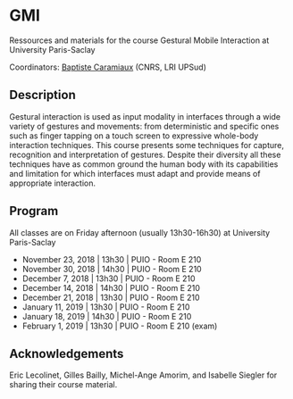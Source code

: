 # GMI
Ressources and materials for the course Gestural Mobile Interaction at University Paris-Saclay

Coordinators: [Baptiste Caramiaux](http://baptistecaramiaux.com) (CNRS, LRI UPSud)

## Description

Gestural interaction is used as input modality in interfaces through a wide variety of gestures and movements: from deterministic and specific ones such as finger tapping on a touch screen to expressive whole-body interaction techniques. This course presents some techniques for capture, recognition and interpretation of gestures. Despite their diversity all these techniques have as common ground the human body with its capabilities and limitation for which interfaces must adapt and provide means of appropriate interaction.

## Program
All classes are on Friday afternoon (usually 13h30-16h30) at University Paris-Saclay
- November 23, 2018 | 13h30 | PUIO - Room E 210
- November 30, 2018 | 14h30 | PUIO - Room E 210
- December 7, 2018 | 13h30 | PUIO - Room E 210
- December 14, 2018 | 14h30 | PUIO - Room E 210
- December 21, 2018 | 13h30 | PUIO - Room E 210
- January 11, 2019 | 13h30 | PUIO - Room E 210
- January 18, 2019 | 14h30 | PUIO - Room E 210
- February 1, 2019 | 13h30 | PUIO - Room E 210 (exam)

## Acknowledgements

Eric Lecolinet, Gilles Bailly, Michel-Ange Amorim, and Isabelle Siegler for sharing their course material.
